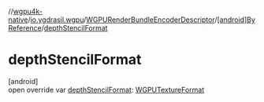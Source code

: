 //[wgpu4k-native](../../../../index.md)/[io.ygdrasil.wgpu](../../index.md)/[WGPURenderBundleEncoderDescriptor](../index.md)/[[android]ByReference](index.md)/[depthStencilFormat](depth-stencil-format.md)

# depthStencilFormat

[android]\
open override var [depthStencilFormat](depth-stencil-format.md): [WGPUTextureFormat](../../-w-g-p-u-texture-format/index.md)